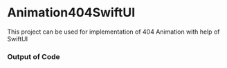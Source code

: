 # Animation404SwiftUI
This project can be used for implementation of 404 Animation with help of SwiftUI


### Output of Code




